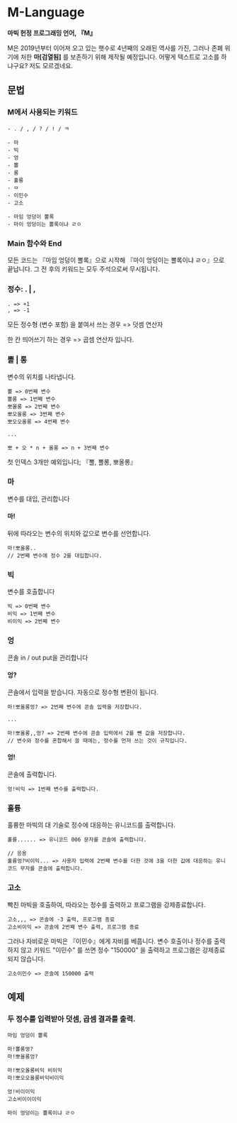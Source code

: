 # M-Language
**마빅 헌정 프로그래밍 언어, 『M』**

M은 2019년부터 이어져 오고 있는 햇수로 4년째의 오래된 역사를 가진, 그러나 존폐 위기에 처한
**마[검열됨]** 를 보존하기 위해 제작될 예정입니다.
어떻게 텍스트로 고소를 하냐구요? 저도 모르겠네요.

## 문법
### M에서 사용되는 키워드

```
- . / , / ? / ! / ㅋ

- 마
- 빅
- 엉
- 뽈
- 롱
- 훌륭
- ㅁ
- 이민수
- 고소

- 마임 엉덩이 뽈록
- 마이 엉덩이는 뽈록이냐 ㄹㅇ
```

### Main 함수와 End
모든 코드는 『마임 엉덩이 뽈록』으로 시작해 『마이 엉덩이는 뽈록이냐 ㄹㅇ』으로 끝납니다.
그 전 후의 키워드는 모두 주석으로써 무시됩니다.

### 정수: . | ,

```
. => +1
, => -1
```

모든 정수형 (변수 포함) 을
붙여서 쓰는 경우 => 덧셈 연산자

한 칸 띄어쓰기 하는 경우 => 곱셈 연산자
입니다.

### 뽈 | 롱
변수의 위치를 나타냅니다.

```
뽈 => 0번째 변수
뽈롱 => 1번째 변수
뽀올롱 => 2번째 변수
뽀오올롱 => 3번째 변수
뽀오오올롱 => 4번째 변수

...

뽀 + 오 * n + 올롱 => n + 3번째 변수
```

첫 인덱스 3개만 예외입니다; 『뽈, 뽈롱, 뽀올롱』

### 마
변수를 대입, 관리합니다

#### 마!
뒤에 따라오는 변수의 위치와 값으로 변수를 선언합니다.

```
마!뽀올롱..
// 2번째 변수에 정수 2를 대입합니다.
```

### 빅
변수를 호출합니다

```
빅 => 0번째 변수
비익 => 1번째 변수
비이익 => 2번째 변수
```

### 엉
콘솔 in / out put을 관리합니다

#### 엉?
콘솔에서 입력을 받습니다. 자동으로 정수형 변환이 됩니다.

```
마!뽀올롱엉? => 2번째 변수에 콘솔 입력을 저장합니다.

...

마!뽀올롱,,엉? => 2번째 변수에 콘솔 입력에서 2를 뺀 값을 저장합니다.
// 변수와 정수를 혼합해서 쓸 때에는, 정수를 먼저 쓰는 것이 규칙입니다.
```

#### 엉!
콘솔에 출력합니다.

```
엉!비익 => 1번째 변수를 출력합니다.
```

### 훌륭
훌륭한 마빅의 대 기술로 정수에 대응하는 유니코드를 출력합니다.

```
훌륭...... => 유니코드 006 문자를 콘솔에 출력합니다.

// 응용
훌륭엉?비이익... => 사용자 입력에 2번째 변수를 더한 것에 3을 더한 값에 대응하는 유니코드 무자를 콘솔에 출력합니다.
```

### 고소
빡친 마빅을 호출하여, 따라오는 정수를 출력하고 프로그램을 강제종료합니다.

```
고소,,, => 콘솔에 -3 출력, 프로그램 종료
고소비이익 => 콘솔에 2번째 변수 출력, 프로그램 종료
```

그러나 자비로운 마빅은 『이민수』에게 자비를 베풉니다.
변수 호출이나 정수를 출력하지 않고 키워드 "이민수" 를 쓰면
정수 "150000" 을 출력하고 프로그램은 강제종료 되지 않습니다.

```
고소이민수 => 콘솔에 150000 출력
```

## 예제

### 두 정수를 입력받아 덧셈, 곱셈 결과를 출력.

```
마임 엉덩이 뽈록

마!뽈롱엉?
마!뽀올롱엉?

마!뽀오올롱비익 비이익
마!뽀오오올롱비익비이익

엉!비이이익
고소비이이이익

마이 엉덩이는 뽈록이냐 ㄹㅇ
```
